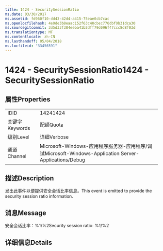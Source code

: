 ```yaml
---
title: 1424 - SecuritySessionRatio
ms.date: 03/30/2017
ms.assetid: fd960f10-dd43-42d4-a415-75eae0cb7cac
ms.openlocfilehash: 4e0de3b8eaac152f63c40cbec770dbf0b31dca30
ms.sourcegitcommit: 3d5d33f384eeba41b2dff79d096f47ccc8d8f03d
ms.translationtype: MT
ms.contentlocale: zh-CN
ms.lasthandoff: 05/04/2018
ms.locfileid: "33456591"
---
```

# <a name="1424---securitysessionratio"></a><span data-ttu-id="bf83e-102">1424 - SecuritySessionRatio</span><span class="sxs-lookup"><span data-stu-id="bf83e-102">1424 - SecuritySessionRatio</span></span>
## <a name="properties"></a><span data-ttu-id="bf83e-103">属性</span><span class="sxs-lookup"><span data-stu-id="bf83e-103">Properties</span></span>  
  
|||  
|-|-|  
|<span data-ttu-id="bf83e-104">ID</span><span class="sxs-lookup"><span data-stu-id="bf83e-104">ID</span></span>|<span data-ttu-id="bf83e-105">1424</span><span class="sxs-lookup"><span data-stu-id="bf83e-105">1424</span></span>|  
|<span data-ttu-id="bf83e-106">关键字</span><span class="sxs-lookup"><span data-stu-id="bf83e-106">Keywords</span></span>|<span data-ttu-id="bf83e-107">配额</span><span class="sxs-lookup"><span data-stu-id="bf83e-107">Quota</span></span>|  
|<span data-ttu-id="bf83e-108">级别</span><span class="sxs-lookup"><span data-stu-id="bf83e-108">Level</span></span>|<span data-ttu-id="bf83e-109">详细</span><span class="sxs-lookup"><span data-stu-id="bf83e-109">Verbose</span></span>|  
|<span data-ttu-id="bf83e-110">通道</span><span class="sxs-lookup"><span data-stu-id="bf83e-110">Channel</span></span>|<span data-ttu-id="bf83e-111">Microsoft-Windows-应用程序服务器-应用程序/调试</span><span class="sxs-lookup"><span data-stu-id="bf83e-111">Microsoft-Windows-Application Server-Applications/Debug</span></span>|  
  
## <a name="description"></a><span data-ttu-id="bf83e-112">描述</span><span class="sxs-lookup"><span data-stu-id="bf83e-112">Description</span></span>  
 <span data-ttu-id="bf83e-113">发出此事件以便提供安全会话比率信息。</span><span class="sxs-lookup"><span data-stu-id="bf83e-113">This event is emitted to provide the security session ratio information.</span></span>  
  
## <a name="message"></a><span data-ttu-id="bf83e-114">消息</span><span class="sxs-lookup"><span data-stu-id="bf83e-114">Message</span></span>  
 <span data-ttu-id="bf83e-115">安全会话比率：%1/%2</span><span class="sxs-lookup"><span data-stu-id="bf83e-115">Security session ratio: %1/%2</span></span>  
  
## <a name="details"></a><span data-ttu-id="bf83e-116">详细信息</span><span class="sxs-lookup"><span data-stu-id="bf83e-116">Details</span></span>
